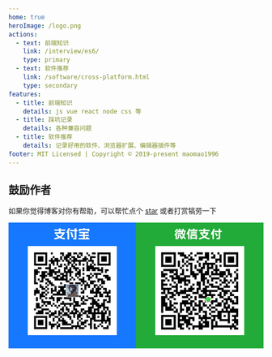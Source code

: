 ```yaml
---
home: true
heroImage: /logo.png
actions:
  - text: 前端知识
    link: /interview/es6/
    type: primary
  - text: 软件推荐
    link: /software/cross-platform.html
    type: secondary
features:
  - title: 前端知识
    details: js vue react node css 等
  - title: 踩坑记录
    details: 各种兼容问题
  - title: 软件推荐
    details: 记录好用的软件、浏览器扩展、编辑器插件等
footer: MIT Licensed | Copyright © 2019-present maomao1996
---
```


## 鼓励作者

如果你觉得博客对你有帮助，可以帮忙点个 [star](https://github.com/maomao1996/mm-notes) 或者打赏犒劳一下

![打赏](./.vuepress/alias/images/sponsor.jpg)
